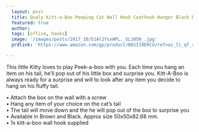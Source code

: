 ```yaml
---
  layout: post
  title: Qualy Kitt-a-Boo Peeping Cat Wall Hook Coathook Hanger Black Brown 
  featured: true
  author: 
  tags: [office, hooks]
  image: '/images/posts/2017_10/51Al2YsxWPL._SL1050_.jpg'
  prdlink: 'https://www.amazon.com/gp/product/B01II0ERCU/ref=as_li_qf_sp_asin_il_tl?ie=UTF8&tag=ehdwhqkr-20&camp=1789&creative=9325&linkCode=as2&creativeASIN=B01II0ERCU&linkId=3dad01177977c5bc4994d2669bb464eb'

---
```


This little Kitty loves to play Peek-a-boo with you. Each time you hang an item on his tail, he’ll pop out of his little box and surprise you. Kitt-A-Boo is always ready for a surprise and will to look after any item you decide to hang on his fluffy tail.

• Attach the box on the wall with a screw<br>
• Hang any item of your choice on the cat’s tail<br>
• The tail will move down and the he will pop out of the box to surprise you<br>
• Available in Brown and Black. Approx size 50x50x82.68 mm.<br>
• 1x kitt-a-boo wall hook supplied<br>
